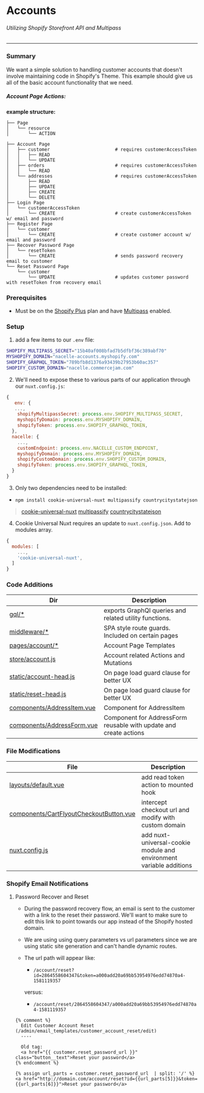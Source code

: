 # Accounts
###### Utilizing Shopify Storefront API and Multipass
---

### Summary
We want a simple solution to handling customer accounts that doesn't involve maintaining code in Shopify's Theme. This example should give us all of the basic account functionality that we need.

##### Account Page Actions:

**example structure:**
```tree
├── Page
│   └── resource
│       └── ACTION
```
```tree
├── Account Page
│   ├── customer                        # requires customerAccessToken
│   │   ├── READ 
│   │   └── UPDATE
│   ├── orders                          # requires customerAccessToken
│   │   └── READ
│   └── addresses                       # requires customerAccessToken
│       ├── READ
│       ├── UPDATE
│       ├── CREATE
│       └── DELETE
├── Login Page
│   └── customerAccessToken
│       └── CREATE                      # create customerAccessToken w/ email and password
├── Register Page
│   └── customer
│       └── CREATE                      # create customer account w/ email and password 
├── Recover Password Page
│   └── resetToken
│       └── CREATE                      # sends password recovery email to customer
└── Reset Password Page
    └── customer
        └── UPDATE                      # updates customer password with resetToken from recovery email
```

### Prerequisites
* Must be on the [Shopify Plus](https://www.shopify.com/plus/enterprise-ecommerce) plan and have [Multipass](https://help.shopify.com/en/api/reference/plus/multipass) enabled.

### Setup
1. add a few items to our `.env` file:
```sh
SHOPIFY_MULTIPASS_SECRET="15b40af008bfad7b5dfbf36c389abf70"
MYSHOPIFY_DOMAIN="nacelle-accounts.myshopify.com"
SHOPIFY_GRAPHQL_TOKEN="789bfb8d1376a93439b27953b60ac357"
SHOPIFY_CUSTOM_DOMAIN="nacelle.commercejam.com"
```
2. We'll need to expose these to various parts of our application through our `nuxt.config.js`:
```js
{
   env: {
   ...,
    shopifyMultipassSecret: process.env.SHOPIFY_MULTIPASS_SECRET,
    myshopifyDomain: process.env.MYSHOPIFY_DOMAIN,
    shopifyToken: process.env.SHOPIFY_GRAPHQL_TOKEN,
  },
  nacelle: {
    ...,
    customEndpoint: process.env.NACELLE_CUSTOM_ENDPOINT,
    myshopifyDomain: process.env.MYSHOPIFY_DOMAIN,
    shopifyCustomDomain: process.env.SHOPIFY_CUSTOM_DOMAIN,
    shopifyToken: process.env.SHOPIFY_GRAPHQL_TOKEN,
  }
}
```
3. Only two dependencies need to be installed:
* `npm install cookie-universal-nuxt multipassify countrycitystatejson`
> [cookie-universal-nuxt](https://github.com/microcipcip/cookie-universal/tree/master/packages/cookie-universal-nuxt)
> [multipassify](https://github.com/beaucoo/multipassify)
> [countrycitystatejson](https://github.com/khkwan0/countryCityStateJson)

4. Cookie Universal Nuxt requires an update to `nuxt.config.json`. Add to modules array.
```js
{
  modules: [
    ...,
    'cookie-universal-nuxt',
  ]
}
```

### Code Additions
| Dir | Description |
| ------ | ------ |
| [gql/*][DirGQL] | exports GraphQl queries and related utility functions. |
| [middleware/*][DirMID] | SPA style route guards. Included on certain pages |
| [pages/account/*][DirPG] | Account Page Templates |
| [store/account.js][DirST] | Account related Actions and Mutations |
| [static/account-head.js][DirAH] | On page load guard clause for better UX |
| [static/reset-head.js][DirRH] | On page load guard clause for better UX |
| [components/AddressItem.vue][DirAI] | Component for AddressItem |
| [components/AddressForm.vue][DirAF] | Component for AddressForm reusable with update and create actions |

### File Modifications
| File | Description |
| ------ | ------ |
| [layouts/default.vue][FiLD] | add read token action to mounted hook |
| [components/CartFlyoutCheckoutButton.vue][FiCC] | intercept checkout url and modify with custom domain |
| [nuxt.config.js][FiNC] | add nuxt-universal-cookie module and environment variable additions |


### Shopify Email Notifications
1. Password Recover and Reset
    * During the password recovery flow, an email is sent to the customer with a link to the reset their password. We'll want to make sure to edit this link to point towards our app instead of the Shopify hosted domain.
    * We are using using query parameters vs url parameters since we are using static site generation and can't handle dynamic routes.
    * The url path will appear like:
        * `/account/reset?id=2864558604347&token=a000add20a69bb53954976edd74870a4-1581119357`

        versus:
        * `/account/reset/2864558604347/a000add20a69bb53954976edd74870a4-1581119357`

    ```liquid
    {% comment %}
      Edit Customer Account Reset (/admin/email_templates/customer_account_reset/edit)
      ----

      Old tag:
      <a href="{{ customer.reset_password_url }}" class="button__text">Reset your password</a>
    {% endcomment %}

    {% assign url_parts = customer.reset_password_url  | split: '/' %}
    <a href="http://domain.com/account/reset?id={{url_parts[5]}}&token={{url_parts[6]}}">Reset your password</a>
    ```


   [DirGQL]: <https://github.com/getnacelle/nacelle-launch-tests/tree/master/nuxt-shopify-accounts/gql>
   [DirMID]: <https://github.com/getnacelle/nacelle-launch-tests/tree/master/nuxt-shopify-accounts/middleware>
   [DirPG]: <https://github.com/getnacelle/nacelle-launch-tests/tree/master/nuxt-shopify-accounts/pages/account>
   [DirST]: <https://github.com/getnacelle/nacelle-launch-tests/tree/master/nuxt-shopify-accounts/store/account.js>
   [DirAH]: <https://github.com/getnacelle/nacelle-launch-tests/tree/master/nuxt-shopify-accounts/static/account-head.js>
   [DirRH]: <https://github.com/getnacelle/nacelle-launch-tests/tree/master/nuxt-shopify-accounts/static/reset-head.js>
   [DirAI]: <https://github.com/getnacelle/nacelle-launch-tests/tree/master/nuxt-shopify-accounts/components/AddressItem.vue>
   [DirAF]: <https://github.com/getnacelle/nacelle-launch-tests/tree/master/nuxt-shopify-accounts/components/AddressForm.vue>
   [FiLD]: <https://github.com/getnacelle/nacelle-launch-tests/tree/master/nuxt-shopify-accounts/layouts/default.vue>
   [FiCC]: <https://github.com/getnacelle/nacelle-launch-tests/tree/master/nuxt-shopify-accounts/components/CartFlyoutCheckoutButton.vue>
   [FiNC]: <https://github.com/getnacelle/nacelle-launch-tests/tree/master/nuxt-shopify-accounts/nuxt.config.js>